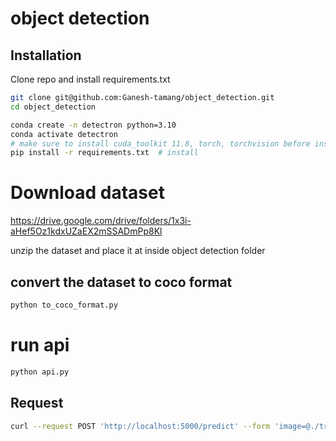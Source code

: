 # object detection

## Installation

Clone repo and install requirements.txt

```bash
git clone git@github.com:Ganesh-tamang/object_detection.git
cd object_detection

conda create -n detectron python=3.10
conda activate detectron
# make sure to install cuda_toolkit 11.8, torch, torchvision before installing detectron
pip install -r requirements.txt  # install
```

# Download dataset
https://drive.google.com/drive/folders/1x3i-aHef5Oz1kdxUZaEX2mSSADmPp8Kl

unzip the dataset and place it at inside object detection folder
## convert the dataset to coco format
```bash
python to_coco_format.py
```

# run api
```bash
python api.py
```
## Request
```bash
curl --request POST 'http://localhost:5000/predict' --form 'image=@./training_dataset/train/images/000000095_jpg.rf.5765799a16d4712761cd7dd423be1e03.jpg'
```
